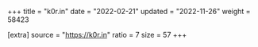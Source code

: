 +++
title = "k0r.in"
date = "2022-02-21"
updated = "2022-11-26"
weight = 58423

[extra]
source = "https://k0r.in"
ratio = 7
size = 57
+++
